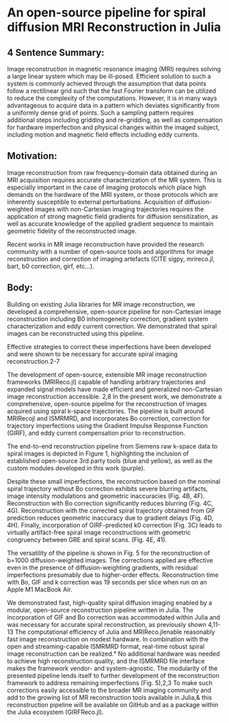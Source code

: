 # An open-source pipeline for spiral diffusion MRI Reconstruction in Julia 

## 4 Sentence Summary:

Image reconstruction in magnetic resonance imaging (MRI) requires solving a large linear system which may be ill-posed. Efficient solution to such a system is commonly achieved through the assumption that data points follow a rectilinear grid such that the fast Fourier transform can be utilized to reduce the complexity of the computations. However, it is in many ways advantageous to acquire data in a pattern which deviates significantly from a uniformly dense grid of points. Such a sampling pattern requires additional steps including gridding and re-gridding, as well as compensation for hardware imperfection and physical changes within the imaged subject, including motion and magnetic field effects including eddy currents. 

## Motivation:

Image reconstruction from raw frequency-domain data obtained during an MRI acquisition requires accurate characterization of the MR system. This is especially important in the case of imaging protocols which place high demands on the hardware of the MRI system, or those protocols which are inherently susceptible to external perturbations. Acquisition of diffusion-weighted images with non-Cartesian imaging trajectories requires the application of strong magnetic field gradients for diffusion sensitization, as well as accurate knowledge of the applied gradient sequence to maintain geometric fidelity of the reconstructed image. 

Recent works in MR image reconstruction have provided the research community with a number of open-source tools and algorithms for image reconstruction and correction of imaging artefacts (CITE sigpy, mrireco.jl, bart, b0 correction, girf, etc…). 

## Body:

Building on existing Julia libraries for MR image reconstruction, we developed a comprehensive, open-source pipeline for non-Cartesian image reconstruction including B0 inhomogeneity correction, gradient system characterization and eddy current correction. We demonstrated that spiral images can be reconstructed using this pipeline.

Effective strategies to correct these imperfections have been developed and were
shown to be necessary for accurate spiral imaging reconstruction.2-7

The development of open-source, extensible MR image reconstruction frameworks (MRIReco.jl) capable of handling
arbitrary trajectories and expanded signal models have made efficient and generalized non-Cartesian image reconstruction accessible. 2,8 In the
present work, we demonstrate a comprehensive, open-source pipeline for the reconstruction of images acquired using spiral k-space trajectories.
The pipeline is built around MRIRecojl and ISMRMRD, and incorporates Bo correction, correction for trajectory imperfections using the Gradient
Impulse Response Function (GIRF), and eddy current compensation prior to reconstruction.

The end-to-end reconstruction pipeline from Siemens raw k-space data to spiral images is depicted in Figure 1, highlighting the inclusion of
established open-source 3rd party tools (blue and yellow), as well as the custom modules developed in this work (purple).

Despite these small imperfections, the reconstruction based on the nominal spiral trajectory without Bo correction exhibits severe blurring artifacts, image intensity modulations and geometric inaccuracies (Fig. 4B, 4F). Reconstruction with Bo correction significantly reduces blurring (Fig. 4C, 4G). Reconstruction with the corrected spiral trajectory obtained from GIF prediction reduces geometric inaccuracy due to gradient delays (Fig. 4D, 4H). Finally, incorporation of GIRF-predicted k0 correction (Fig. 3C) leads to virtually artifäct-free spiral image reconstructions with geometric congruency between GRE and spiral scans. (Fig. 4E, 41).

The versatility of the pipeline is shown in Fig. 5 for the reconstruction of b=1000 diffusion-weighted images. The corrections applied are effective
even in the presence of diffusion-weighting gradients, with residual imperfections presumably due to higher-order effects. Reconstruction time with Bo, GIF and k correction was 19 seconds per slice when run on an Apple M1 MacBook Air.

We demonstrated fast, high-quality spiral diffusion imaging enabled by a modular, open-source reconstruction pipeline written in Julia. The
incorporation of GIF and Bo correction was accommodated within Julia and was necessary for accurate spiral reconstruction, as previously
shown 4,11-13 The computational efficiency of Julia and MRIReco.jlenable reasonably fast image reconstruction on modest hardware. In combination
with the open and streaming-capable ISMRMRD format, real-time robust spiral image reconstruction can be realized.° No additional hardware was
needed to achieve high reconstruction quality, and the ISMRMRD file interface makes the framework vendor- and system-agnostic. The modularity
of the presented pipeline lends itself to further development of the reconstruction framework to address remaining imperfections (Fig. 5),2,3
To make such corrections easily accessible to the broader MR imaging community and add to the growing list of MR reconstruction tools available in
Julia,& this reconstruction pipeline will be available on GitHub and as a package within the Julia ecosystem (GIRFReco.jl).
